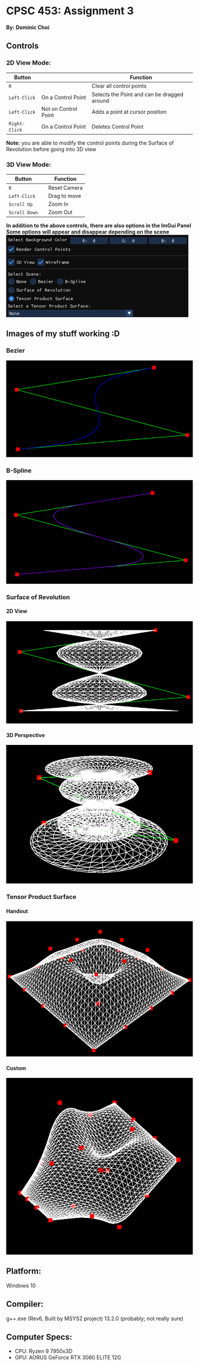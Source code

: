 # CPSC 453: Assignment 3
**By: Dominic Choi**

## Controls
### 2D View Mode:
| Button | | Function |
| - | - | - |
| `R`           |                      | Clear all control points |
| `Left-Click`  | On a Control Point   | Selects the Point and can be dragged around |
| `Left-Click`  | Not on Control Point | Adds a point at cursor position |
| `Right-Click` | On a Control Point   | Deletes Control Point |

**Note:** you are able to modify the control points during the Surface of Revolution before going into 3D view

### 3D View Mode:
| Button | | Function |
| - | - | - |
| `R`           | | Reset Camera |
| `Left-Click`  | | Drag to move |
| `Scroll Up`   | | Zoom In      |
| `Scroll Down` | | Zoom Out     |

**In addition to the above controls, there are also options in the ImGui Panel**\
**Some options will appear and disappear depending on the scene**
![Control Menu](<images/Control Menu.png>)

## Images of my stuff working :D
### Bezier
![Bezier](images/Bezier.png)

### B-Spline
![B-Spline](images/B-Spline.png)

### Surface of Revolution
#### 2D View
![2D SoF](<images/Surface of Revolution (2D).png>)
#### 3D Perspective
![3D SoF](<images/Surface of Revolution (3D).png>)

### Tensor Product Surface
#### Handout
![Handout TPS](<images/Tensor Product Surface (Handout).png>)

#### Custom
![Custom TPS](<images/Tensor Product Surface (Custom).png>)

## Platform:
Windows 10

## Compiler:
g++.exe (Rev6, Built by MSYS2 project) 13.2.0 (probably; not really sure)

## Computer Specs:
- CPU: Ryzen 9 7950x3D
- GPU: AORUS GeForce RTX 3060 ELITE 12G
